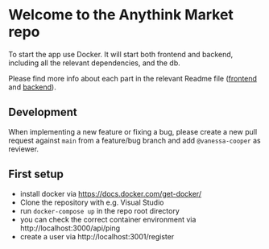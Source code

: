 # Welcome to the Anythink Market repo

To start the app use Docker. It will start both frontend and backend, including all the relevant dependencies, and the db.

Please find more info about each part in the relevant Readme file ([frontend](frontend/readme.md) and [backend](backend/README.md)).

## Development

When implementing a new feature or fixing a bug, please create a new pull request against `main` from a feature/bug branch and add `@vanessa-cooper` as reviewer.

## First setup

* install docker via https://docs.docker.com/get-docker/
* Clone the repository with e.g. Visual Studio
* run `docker-compose up` in the repo root directory
* you can check the correct container environment via http://localhost:3000/api/ping
* create a user via http://localhost:3001/register
